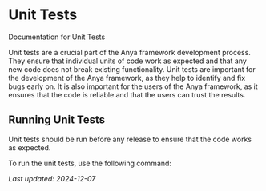 # Unit Tests

Documentation for Unit Tests

Unit tests are a crucial part of the Anya framework development process.
They ensure that individual units of code work as expected and that any new code does not break existing functionality.
Unit tests are important for the development of the Anya framework, as they help to identify and fix bugs early on.
It is also important for the users of the Anya framework, as it ensures that the code is reliable and that the users can trust the results.

## Running Unit Tests

Unit tests should be run before any release to ensure that the code works as expected.

To run the unit tests, use the following command:

*Last updated: 2024-12-07*
